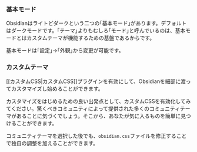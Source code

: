### 基本モード

Obsidianはライトどダークという二つの｢基本モード｣があります。デフォルトはダークモードです。｢テーマ｣よりもむしろ｢モード｣と呼んでいるのは、基本モードとはカスタムテーマが機能するための基盤であるからです。

基本モードは｢設定｣->｢外観｣から変更が可能です。

### カスタムテーマ

[[カスタムCSS|カスタムCSS]]プラグインを有効にして、Obsidianを細部に渡ってカスタマイズし始めることができます。

カスタマイズをはじめるための良い出発点として、カスタムCSSを有効化してみてください。驚くべきコミュニティによって提供された多くのコミュニティテーマがあることに気づくでしょう。そこから、あなたが気に入るものを簡単に見つけることができます。

コミュニティテーマを選択した後でも、`obsidian.css`ファイルを修正することで独自の調整を加えることができます。
